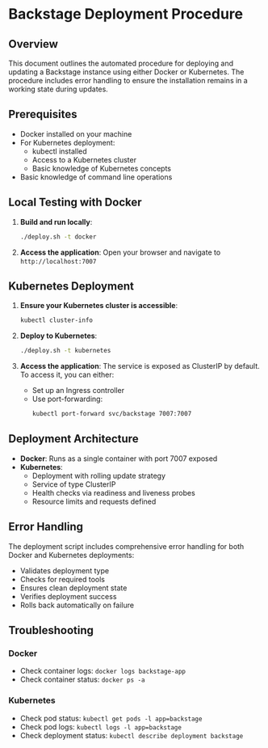 # Backstage Deployment Procedure

## Overview
This document outlines the automated procedure for deploying and updating a Backstage instance using either Docker or Kubernetes. The procedure includes error handling to ensure the installation remains in a working state during updates.

## Prerequisites
- Docker installed on your machine
- For Kubernetes deployment:
  - kubectl installed
  - Access to a Kubernetes cluster
  - Basic knowledge of Kubernetes concepts
- Basic knowledge of command line operations

## Local Testing with Docker
1. **Build and run locally**:
   ```bash
   ./deploy.sh -t docker
   ```
2. **Access the application**:
   Open your browser and navigate to `http://localhost:7007`

## Kubernetes Deployment
1. **Ensure your Kubernetes cluster is accessible**:
   ```bash
   kubectl cluster-info
   ```

2. **Deploy to Kubernetes**:
   ```bash
   ./deploy.sh -t kubernetes
   ```

3. **Access the application**:
   The service is exposed as ClusterIP by default. To access it, you can either:
   - Set up an Ingress controller
   - Use port-forwarding:
     ```bash
     kubectl port-forward svc/backstage 7007:7007
     ```

## Deployment Architecture
- **Docker**: Runs as a single container with port 7007 exposed
- **Kubernetes**: 
  - Deployment with rolling update strategy
  - Service of type ClusterIP
  - Health checks via readiness and liveness probes
  - Resource limits and requests defined

## Error Handling
The deployment script includes comprehensive error handling for both Docker and Kubernetes deployments:
- Validates deployment type
- Checks for required tools
- Ensures clean deployment state
- Verifies deployment success
- Rolls back automatically on failure

## Troubleshooting
### Docker
- Check container logs: `docker logs backstage-app`
- Check container status: `docker ps -a`

### Kubernetes
- Check pod status: `kubectl get pods -l app=backstage`
- Check pod logs: `kubectl logs -l app=backstage`
- Check deployment status: `kubectl describe deployment backstage`

